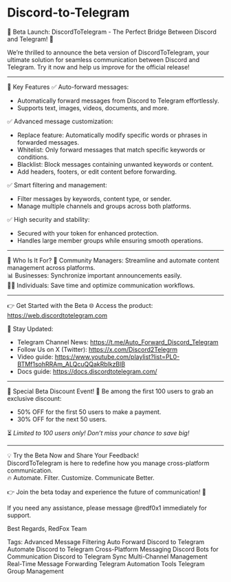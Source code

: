 # Discord-to-Telegram
🎉 Beta Launch: DiscordToTelegram - The Perfect Bridge Between Discord and Telegram! 🚀

We’re thrilled to announce the beta version of DiscordToTelegram, your ultimate solution for seamless communication between Discord and Telegram. Try it now and help us improve for the official release!

---

🌟 Key Features
✅ Auto-forward messages:  
   - Automatically forward messages from Discord to Telegram effortlessly.  
   - Supports text, images, videos, documents, and more.  

✅ Advanced message customization:  
   - Replace feature: Automatically modify specific words or phrases in forwarded messages.  
   - Whitelist: Only forward messages that match specific keywords or conditions.  
   - Blacklist: Block messages containing unwanted keywords or content.  
   - Add headers, footers, or edit content before forwarding.  

✅ Smart filtering and management:  
   - Filter messages by keywords, content type, or sender.  
   - Manage multiple channels and groups across both platforms.  

✅ High security and stability:  
   - Secured with your token for enhanced protection.  
   - Handles large member groups while ensuring smooth operations.  

---

🎯 Who Is It For?
💼 Community Managers: Streamline and automate content management across platforms.  
📊 Businesses: Synchronize important announcements easily.  
🙋‍♂️ Individuals: Save time and optimize communication workflows.  

---

👉 Get Started with the Beta
🌐 Access the product: https://web.discordtotelegram.com

📢 Stay Updated:  
- Telegram Channel News: https://t.me/Auto_Forward_Discord_Telegram
- Follow Us on X (Twitter): https://x.com/Discord2Telegrm
- Video guide: https://www.youtube.com/playlist?list=PL0-BTMf1sohRRAm_ALQcuQQakRblkzBlB
- Docs guide: https://docs.discordtotelegram.com/
---

💎 Special Beta Discount Event!
🎉 Be among the first 100 users to grab an exclusive discount:  
- 50% OFF for the first 50 users to make a payment.  
- 30% OFF for the next 50 users.  

⏳ *Limited to 100 users only! Don’t miss your chance to save big!*  

---

💡 Try the Beta Now and Share Your Feedback!  
DiscordToTelegram is here to redefine how you manage cross-platform communication.  
🔥 Automate. Filter. Customize. Communicate Better.  

👉 Join the beta today and experience the future of communication! 🚀

If you need any assistance, please message @redf0x1 immediately for support.

Best Regards,
RedFox Team

Tags: Advanced Message Filtering Auto Forward Discord to Telegram Automate Discord to Telegram Cross-Platform Messaging Discord Bots for Communication Discord to Telegram Sync Multi-Channel Management Real-Time Message Forwarding Telegram Automation Tools Telegram Group Management

